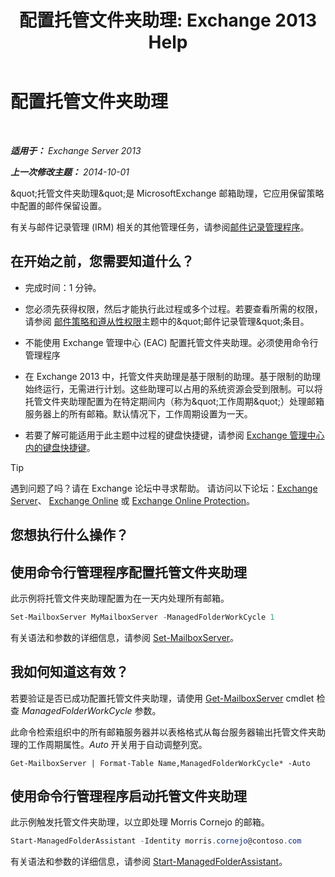 ﻿---
title: '配置托管文件夹助理: Exchange 2013 Help'
TOCTitle: 配置托管文件夹助理
ms:assetid: 9fcfb9b6-bd24-4218-a163-bc599cd5476a
ms:mtpsurl: https://technet.microsoft.com/zh-cn/library/Bb123958(v=EXCHG.150)
ms:contentKeyID: 50491178
ms.date: 05/21/2018
mtps_version: v=EXCHG.150
ms.translationtype: MT
---

# 配置托管文件夹助理

 

_**适用于：** Exchange Server 2013_

_**上一次修改主题：** 2014-10-01_

\&quot;托管文件夹助理\&quot;是 MicrosoftExchange 邮箱助理，它应用保留策略中配置的邮件保留设置。

有关与邮件记录管理 (IRM) 相关的其他管理任务，请参阅[邮件记录管理程序](messaging-records-management-procedures-exchange-2013-help.md)。

## 在开始之前，您需要知道什么？

  - 完成时间：1 分钟。

  - 您必须先获得权限，然后才能执行此过程或多个过程。若要查看所需的权限，请参阅 [邮件策略和遵从性权限](messaging-policy-and-compliance-permissions-exchange-2013-help.md)主题中的\&quot;邮件记录管理\&quot;条目。

  - 不能使用 Exchange 管理中心 (EAC) 配置托管文件夹助理。必须使用命令行管理程序

  - 在 Exchange 2013 中，托管文件夹助理是基于限制的助理。基于限制的助理始终运行，无需进行计划。这些助理可以占用的系统资源会受到限制。可以将托管文件夹助理配置为在特定期间内（称为\&quot;工作周期\&quot;）处理邮箱服务器上的所有邮箱。默认情况下，工作周期设置为一天。

  - 若要了解可能适用于此主题中过程的键盘快捷键，请参阅 [Exchange 管理中心内的键盘快捷键](keyboard-shortcuts-in-the-exchange-admin-center-exchange-online-protection-help.md)。

> [!TIP]  
> 遇到问题了吗？请在 Exchange 论坛中寻求帮助。 请访问以下论坛：<a href="https://go.microsoft.com/fwlink/p/?linkid=60612">Exchange Server</a>、 <a href="https://go.microsoft.com/fwlink/p/?linkid=267542">Exchange Online</a> 或 <a href="https://go.microsoft.com/fwlink/p/?linkid=285351">Exchange Online Protection</a>。


## 您想执行什么操作？

## 使用命令行管理程序配置托管文件夹助理

此示例将托管文件夹助理配置为在一天内处理所有邮箱。

```powershell
Set-MailboxServer MyMailboxServer -ManagedFolderWorkCycle 1
```

有关语法和参数的详细信息，请参阅 [Set-MailboxServer](https://technet.microsoft.com/zh-cn/library/aa998651\(v=exchg.150\))。

## 我如何知道这有效？

若要验证是否已成功配置托管文件夹助理，请使用 [Get-MailboxServer](https://technet.microsoft.com/zh-cn/library/bb123539\(v=exchg.150\)) cmdlet 检查 *ManagedFolderWorkCycle* 参数。

此命令检索组织中的所有邮箱服务器并以表格格式从每台服务器输出托管文件夹助理的工作周期属性。*Auto* 开关用于自动调整列宽。

    Get-MailboxServer | Format-Table Name,ManagedFolderWorkCycle* -Auto

## 使用命令行管理程序启动托管文件夹助理

此示例触发托管文件夹助理，以立即处理 Morris Cornejo 的邮箱。

```powershell
Start-ManagedFolderAssistant -Identity morris.cornejo@contoso.com
```

有关语法和参数的详细信息，请参阅 [Start-ManagedFolderAssistant](https://technet.microsoft.com/zh-cn/library/aa998864\(v=exchg.150\))。

